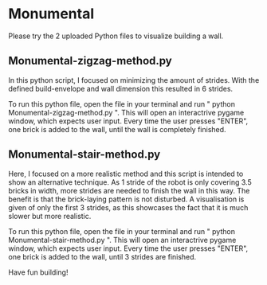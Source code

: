 # Monumental

Please try the 2 uploaded Python files to visualize building a wall.

## Monumental-zigzag-method.py

In this python script, I focused on minimizing the amount of strides. With the defined build-envelope and wall dimension this resulted in 6 strides. 

To run this python file, open the file in your terminal and run " python Monumental-zigzag-method.py ". This will open an interactrive pygame window, which expects user input. Every time the user presses "ENTER", one brick is added to the wall, until the wall is completely finished. 

## Monumental-stair-method.py

Here, I focused on a more realistic method and this script is intended to show an alternative technique. As 1 stride of the robot is only covering 3.5 bricks in width, more strides are needed to finish the wall in this way. The benefit is that the brick-laying pattern is not disturbed. A visualisation is given of only the first 3 strides, as this showcases the fact that it is much slower but more realistic. 

To run this python file, open the file in your terminal and run " python Monumental-stair-method.py ". This will open an interactrive pygame window, which expects user input. Every time the user presses "ENTER", one brick is added to the wall, until 3 strides are finished.

Have fun building!
